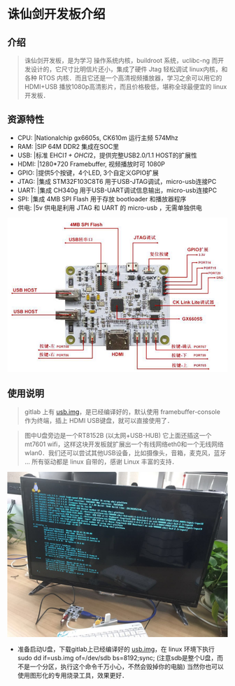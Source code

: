 诛仙剑开发板介绍
===

介绍
---

>诛仙剑开发板，是为学习 操作系统内核，buildroot 系统，uclibc-ng 而开发设计的，它尺寸比明信片还小，集成了硬件 Jtag 轻松调试 linux内核，和各种 RTOS 内核．而且它还是一个高清视频播放器，学习之余可以用它的 HDMI+USB 播放1080p高清影片，而且价格极低，堪称全球最便宜的 linux开发板．

资源特性
---

* CPU:  |Nationalchip gx6605s, CK610m 运行主频 574Mhz
* RAM:  |SIP 64M DDR2 集成在SOC里
* USB:  |标准 EHCI*1 + OHCI*2，提供完整USB2.0/1.1 HOST的扩展性
* HDMI: |1280*720 Framebuffer, 视频播放时可 1080P
* GPIO: |提供5个按键，4个LED, 3个自定义GPIO扩展
* JTAG: |集成 STM32F103C8T6 用于USB-JTAG调试，micro-usb连接PC
* UART: |集成 CH340g 用于USB-UART调试信息输出，micro-usb连接PC
* SPI:  |集成 4MB SPI Flash 用于存放 bootloader 和播放器程序
* 供电: |5v 供电是利用 JTAG 和 UART 的 micro-usb ，无需单独供电

<img src="../images/gx6605s_0.jpg" alt="gx6605s" />

使用说明
---
> gitlab 上有 [usb.img](https://gitlab.com/c-sky/buildroot/-/jobs/24633630/artifacts/raw/output/images/usb.img)，是已经编译好的，默认使用 framebuffer-console 作为终端，插上 HDMI USB键盘，就可以直接使用了．

> 图中U盘旁边是一个RT8152B (以太网+USB-HUB) 它上面还插这一个 mt7601 wifi，这样这块开发板就扩展出一个有线网络eth0和一个无线网络wlan0．我们还可以尝试其他USB设备，比如摄像头，音箱，麦克风，蓝牙 ... 所有驱动都是 linux 自带的，感谢 Linux 丰富的支持．

<img src="../images/gx6605s_1.jpg" alt="gx6605s" />

* 准备启动U盘，下载gitlab上已经编译好的 [usb.img](https://gitlab.com/c-sky/buildroot/-/jobs/24633630/artifacts/raw/output/images/usb.img)，在 linux 环境下执行 sudo dd if=usb.img of=/dev/sdb bs=8192;sync; (注意sdb是整个U盘，而不是一个分区，执行这个命令千万小心，不然会毁掉你的电脑) 当然你也可以使用图形化的专用烧录工具，效果更好．

